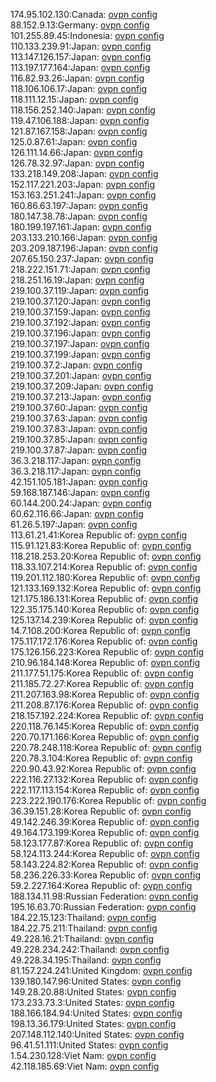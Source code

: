 174.95.102.130:Canada: [ovpn config](vpn/174_95_102_130.ovpn)  
88.152.9.13:Germany: [ovpn config](vpn/88_152_9_13.ovpn)  
101.255.89.45:Indonesia: [ovpn config](vpn/101_255_89_45.ovpn)  
110.133.239.91:Japan: [ovpn config](vpn/110_133_239_91.ovpn)  
113.147.126.157:Japan: [ovpn config](vpn/113_147_126_157.ovpn)  
113.197.177.164:Japan: [ovpn config](vpn/113_197_177_164.ovpn)  
116.82.93.26:Japan: [ovpn config](vpn/116_82_93_26.ovpn)  
118.106.106.17:Japan: [ovpn config](vpn/118_106_106_17.ovpn)  
118.111.12.15:Japan: [ovpn config](vpn/118_111_12_15.ovpn)  
118.156.252.140:Japan: [ovpn config](vpn/118_156_252_140.ovpn)  
119.47.106.188:Japan: [ovpn config](vpn/119_47_106_188.ovpn)  
121.87.167.158:Japan: [ovpn config](vpn/121_87_167_158.ovpn)  
125.0.87.61:Japan: [ovpn config](vpn/125_0_87_61.ovpn)  
126.111.14.66:Japan: [ovpn config](vpn/126_111_14_66.ovpn)  
126.78.32.97:Japan: [ovpn config](vpn/126_78_32_97.ovpn)  
133.218.149.208:Japan: [ovpn config](vpn/133_218_149_208.ovpn)  
152.117.221.203:Japan: [ovpn config](vpn/152_117_221_203.ovpn)  
153.163.251.241:Japan: [ovpn config](vpn/153_163_251_241.ovpn)  
160.86.63.197:Japan: [ovpn config](vpn/160_86_63_197.ovpn)  
180.147.38.78:Japan: [ovpn config](vpn/180_147_38_78.ovpn)  
180.199.197.161:Japan: [ovpn config](vpn/180_199_197_161.ovpn)  
203.133.210.166:Japan: [ovpn config](vpn/203_133_210_166.ovpn)  
203.209.187.196:Japan: [ovpn config](vpn/203_209_187_196.ovpn)  
207.65.150.237:Japan: [ovpn config](vpn/207_65_150_237.ovpn)  
218.222.151.71:Japan: [ovpn config](vpn/218_222_151_71.ovpn)  
218.251.16.19:Japan: [ovpn config](vpn/218_251_16_19.ovpn)  
219.100.37.119:Japan: [ovpn config](vpn/219_100_37_119.ovpn)  
219.100.37.120:Japan: [ovpn config](vpn/219_100_37_120.ovpn)  
219.100.37.159:Japan: [ovpn config](vpn/219_100_37_159.ovpn)  
219.100.37.192:Japan: [ovpn config](vpn/219_100_37_192.ovpn)  
219.100.37.196:Japan: [ovpn config](vpn/219_100_37_196.ovpn)  
219.100.37.197:Japan: [ovpn config](vpn/219_100_37_197.ovpn)  
219.100.37.199:Japan: [ovpn config](vpn/219_100_37_199.ovpn)  
219.100.37.2:Japan: [ovpn config](vpn/219_100_37_2.ovpn)  
219.100.37.201:Japan: [ovpn config](vpn/219_100_37_201.ovpn)  
219.100.37.209:Japan: [ovpn config](vpn/219_100_37_209.ovpn)  
219.100.37.213:Japan: [ovpn config](vpn/219_100_37_213.ovpn)  
219.100.37.60:Japan: [ovpn config](vpn/219_100_37_60.ovpn)  
219.100.37.63:Japan: [ovpn config](vpn/219_100_37_63.ovpn)  
219.100.37.83:Japan: [ovpn config](vpn/219_100_37_83.ovpn)  
219.100.37.85:Japan: [ovpn config](vpn/219_100_37_85.ovpn)  
219.100.37.87:Japan: [ovpn config](vpn/219_100_37_87.ovpn)  
36.3.218.117:Japan: [ovpn config](vpn/36_3_218_117.ovpn)  
36.3.218.117:Japan: [ovpn config](vpn/36_3_218_117.ovpn)  
42.151.105.181:Japan: [ovpn config](vpn/42_151_105_181.ovpn)  
59.168.187.146:Japan: [ovpn config](vpn/59_168_187_146.ovpn)  
60.144.200.24:Japan: [ovpn config](vpn/60_144_200_24.ovpn)  
60.62.116.66:Japan: [ovpn config](vpn/60_62_116_66.ovpn)  
61.26.5.197:Japan: [ovpn config](vpn/61_26_5_197.ovpn)  
113.61.21.41:Korea Republic of: [ovpn config](vpn/113_61_21_41.ovpn)  
115.91.121.83:Korea Republic of: [ovpn config](vpn/115_91_121_83.ovpn)  
118.218.253.20:Korea Republic of: [ovpn config](vpn/118_218_253_20.ovpn)  
118.33.107.214:Korea Republic of: [ovpn config](vpn/118_33_107_214.ovpn)  
119.201.112.180:Korea Republic of: [ovpn config](vpn/119_201_112_180.ovpn)  
121.133.169.132:Korea Republic of: [ovpn config](vpn/121_133_169_132.ovpn)  
121.175.186.131:Korea Republic of: [ovpn config](vpn/121_175_186_131.ovpn)  
122.35.175.140:Korea Republic of: [ovpn config](vpn/122_35_175_140.ovpn)  
125.137.14.239:Korea Republic of: [ovpn config](vpn/125_137_14_239.ovpn)  
14.7.108.200:Korea Republic of: [ovpn config](vpn/14_7_108_200.ovpn)  
175.117.172.176:Korea Republic of: [ovpn config](vpn/175_117_172_176.ovpn)  
175.126.156.223:Korea Republic of: [ovpn config](vpn/175_126_156_223.ovpn)  
210.96.184.148:Korea Republic of: [ovpn config](vpn/210_96_184_148.ovpn)  
211.177.51.175:Korea Republic of: [ovpn config](vpn/211_177_51_175.ovpn)  
211.185.72.27:Korea Republic of: [ovpn config](vpn/211_185_72_27.ovpn)  
211.207.163.98:Korea Republic of: [ovpn config](vpn/211_207_163_98.ovpn)  
211.208.87.176:Korea Republic of: [ovpn config](vpn/211_208_87_176.ovpn)  
218.157.192.224:Korea Republic of: [ovpn config](vpn/218_157_192_224.ovpn)  
220.118.76.145:Korea Republic of: [ovpn config](vpn/220_118_76_145.ovpn)  
220.70.171.166:Korea Republic of: [ovpn config](vpn/220_70_171_166.ovpn)  
220.78.248.118:Korea Republic of: [ovpn config](vpn/220_78_248_118.ovpn)  
220.78.3.104:Korea Republic of: [ovpn config](vpn/220_78_3_104.ovpn)  
220.90.43.92:Korea Republic of: [ovpn config](vpn/220_90_43_92.ovpn)  
222.116.27.132:Korea Republic of: [ovpn config](vpn/222_116_27_132.ovpn)  
222.117.113.154:Korea Republic of: [ovpn config](vpn/222_117_113_154.ovpn)  
223.222.190.176:Korea Republic of: [ovpn config](vpn/223_222_190_176.ovpn)  
36.39.151.28:Korea Republic of: [ovpn config](vpn/36_39_151_28.ovpn)  
49.142.246.39:Korea Republic of: [ovpn config](vpn/49_142_246_39.ovpn)  
49.164.173.199:Korea Republic of: [ovpn config](vpn/49_164_173_199.ovpn)  
58.123.177.87:Korea Republic of: [ovpn config](vpn/58_123_177_87.ovpn)  
58.124.113.244:Korea Republic of: [ovpn config](vpn/58_124_113_244.ovpn)  
58.143.224.82:Korea Republic of: [ovpn config](vpn/58_143_224_82.ovpn)  
58.236.226.33:Korea Republic of: [ovpn config](vpn/58_236_226_33.ovpn)  
59.2.227.164:Korea Republic of: [ovpn config](vpn/59_2_227_164.ovpn)  
188.134.11.98:Russian Federation: [ovpn config](vpn/188_134_11_98.ovpn)  
195.16.63.70:Russian Federation: [ovpn config](vpn/195_16_63_70.ovpn)  
184.22.15.123:Thailand: [ovpn config](vpn/184_22_15_123.ovpn)  
184.22.75.211:Thailand: [ovpn config](vpn/184_22_75_211.ovpn)  
49.228.16.21:Thailand: [ovpn config](vpn/49_228_16_21.ovpn)  
49.228.234.242:Thailand: [ovpn config](vpn/49_228_234_242.ovpn)  
49.228.34.195:Thailand: [ovpn config](vpn/49_228_34_195.ovpn)  
81.157.224.241:United Kingdom: [ovpn config](vpn/81_157_224_241.ovpn)  
139.180.147.96:United States: [ovpn config](vpn/139_180_147_96.ovpn)  
149.28.20.88:United States: [ovpn config](vpn/149_28_20_88.ovpn)  
173.233.73.3:United States: [ovpn config](vpn/173_233_73_3.ovpn)  
188.166.184.94:United States: [ovpn config](vpn/188_166_184_94.ovpn)  
198.13.36.179:United States: [ovpn config](vpn/198_13_36_179.ovpn)  
207.148.112.140:United States: [ovpn config](vpn/207_148_112_140.ovpn)  
96.41.51.111:United States: [ovpn config](vpn/96_41_51_111.ovpn)  
1.54.230.128:Viet Nam: [ovpn config](vpn/1_54_230_128.ovpn)  
42.118.185.69:Viet Nam: [ovpn config](vpn/42_118_185_69.ovpn)  
